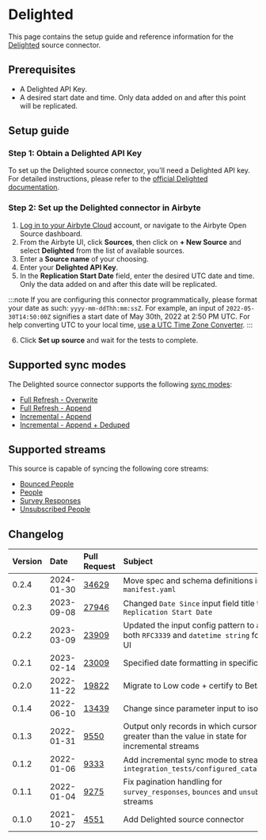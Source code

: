 # Delighted

This page contains the setup guide and reference information for the [Delighted](https://delighted.com/) source connector.

## Prerequisites

- A Delighted API Key.
- A desired start date and time. Only data added on and after this point will be replicated.

## Setup guide

### Step 1: Obtain a Delighted API Key

To set up the Delighted source connector, you'll need a Delighted API key. For detailed instructions, please refer to the
[official Delighted documentation](https://app.delighted.com/docs/api).

### Step 2: Set up the Delighted connector in Airbyte

1. [Log in to your Airbyte Cloud](https://cloud.airbyte.com/workspaces) account, or navigate to the Airbyte Open Source dashboard.
2. From the Airbyte UI, click **Sources**, then click on **+ New Source** and select **Delighted** from the list of available sources.
3. Enter a **Source name** of your choosing.
4. Enter your **Delighted API Key**.
5. In the **Replication Start Date** field, enter the desired UTC date and time. Only the data added on and after this date will be replicated.

:::note
If you are configuring this connector programmatically, please format your date as such: `yyyy-mm-ddThh:mm:ssZ`. For example, an input of `2022-05-30T14:50:00Z` signifies a start date of May 30th, 2022 at 2:50 PM UTC. For help converting UTC to your local time,
[use a UTC Time Zone Converter](https://dateful.com/convert/utc).
:::

6. Click **Set up source** and wait for the tests to complete.

## Supported sync modes

The Delighted source connector supports the following [sync modes](https://docs.airbyte.com/cloud/core-concepts#connection-sync-modes):

- [Full Refresh - Overwrite](https://docs.airbyte.com/understanding-airbyte/connections/full-refresh-overwrite/)
- [Full Refresh - Append](https://docs.airbyte.com/understanding-airbyte/connections/full-refresh-append)
- [Incremental - Append](https://docs.airbyte.com/understanding-airbyte/connections/incremental-append)
- [Incremental - Append + Deduped](https://docs.airbyte.com/understanding-airbyte/connections/incremental-append-deduped)

## Supported streams

This source is capable of syncing the following core streams:

- [Bounced People](https://app.delighted.com/docs/api/listing-bounced-people)
- [People](https://app.delighted.com/docs/api/listing-people)
- [Survey Responses](https://app.delighted.com/docs/api/listing-survey-responses)
- [Unsubscribed People](https://app.delighted.com/docs/api/listing-unsubscribed-people)

## Changelog

| Version | Date       | Pull Request                                             | Subject                                                                                              |
|:--------|:-----------|:---------------------------------------------------------|:-----------------------------------------------------------------------------------------------------|
| 0.2.4 | 2024-01-30 | [34629](https://github.com/airbytehq/airbyte/pull/34629) | Move spec and schema definitions into `manifest.yaml` |
| 0.2.3   | 2023-09-08 | [27946](https://github.com/airbytehq/airbyte/pull/27946) | Changed `Date Since` input field title to `Replication Start Date`                                   |
| 0.2.2   | 2023-03-09 | [23909](https://github.com/airbytehq/airbyte/pull/23909) | Updated the input config pattern to accept both `RFC3339` and `datetime string` formats in UI    |
| 0.2.1   | 2023-02-14 | [23009](https://github.com/airbytehq/airbyte/pull/23009) |Specified date formatting in specification                                                            |
| 0.2.0   | 2022-11-22 | [19822](https://github.com/airbytehq/airbyte/pull/19822) | Migrate to Low code + certify to Beta                                                                |
| 0.1.4   | 2022-06-10 | [13439](https://github.com/airbytehq/airbyte/pull/13439) | Change since parameter input to iso date                                                             |
| 0.1.3   | 2022-01-31 | [9550](https://github.com/airbytehq/airbyte/pull/9550)   | Output only records in which cursor field is greater than the value in state for incremental streams |
| 0.1.2   | 2022-01-06 | [9333](https://github.com/airbytehq/airbyte/pull/9333)   | Add incremental sync mode to streams in `integration_tests/configured_catalog.json`                  |
| 0.1.1   | 2022-01-04 | [9275](https://github.com/airbytehq/airbyte/pull/9275)   | Fix pagination handling for `survey_responses`, `bounces` and `unsubscribes` streams                 |
| 0.1.0   | 2021-10-27 | [4551](https://github.com/airbytehq/airbyte/pull/4551)   | Add Delighted source connector                                                                       |
